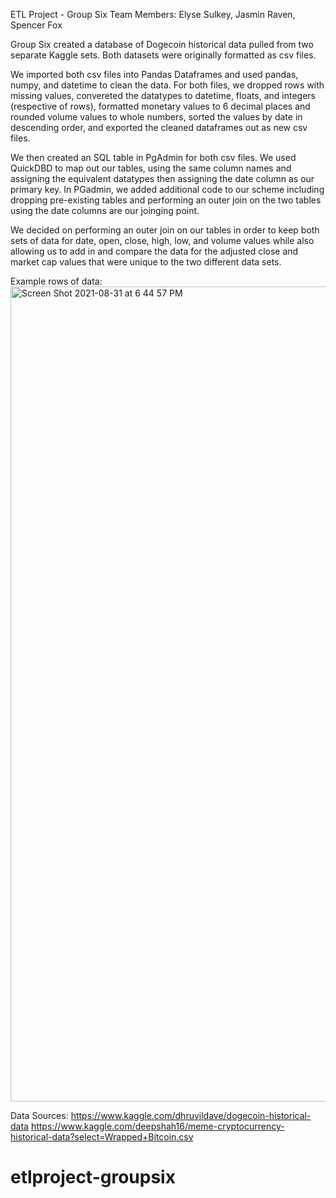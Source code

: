 ETL Project - Group Six
Team Members:   Elyse Sulkey, Jasmin Raven, Spencer Fox

Group Six created a database of Dogecoin historical data pulled from two separate Kaggle sets. Both datasets were originally formatted as csv files. 

We imported both csv files into Pandas Dataframes and used pandas, numpy, and datetime to clean the data. For both files, we dropped rows with missing values, convereted the datatypes to datetime, floats, and integers (respective of rows), formatted monetary values to 6 decimal places and rounded volume values to whole numbers, sorted the values by date in descending order, and exported the cleaned dataframes out as new csv files.   

We then created an SQL table in PgAdmin for both csv files. We used QuickDBD to map out our tables, using the same column names and assigning the equivalent datatypes then assigning the date column as our primary key. In PGadmin, we added additional code to our scheme including dropping pre-existing tables and performing an outer join on the two tables using the date columns are our joinging point.  

We decided on performing an outer join on our tables in order to keep both sets of data for date, open, close, high, low, and volume values while also allowing us to add in and compare the data for the adjusted close and market cap values that were unique to the two different data sets. 

Example rows of data:
<img width="1304" alt="Screen Shot 2021-08-31 at 6 44 57 PM" src="https://user-images.githubusercontent.com/79281034/131585408-6dca1034-2ec4-489a-9296-7c7ea8e34ebb.png">


Data Sources:
https://www.kaggle.com/dhruvildave/dogecoin-historical-data
https://www.kaggle.com/deepshah16/meme-cryptocurrency-historical-data?select=Wrapped+Bitcoin.csv
# etlproject-groupsix
